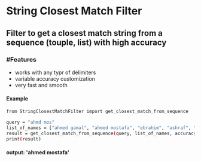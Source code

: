 # String Closest Match Filter
## Filter to get a closest match string from a sequence (touple, list) with high accuracy
### #Features
- works with any typr of delimiters
- variable accuracy customization
- very fast and smooth

#### Example
```sh
from StringClosestMatchFilter import get_closest_match_from_sequence

query = "ahmd mos"
list_of_names = ["ahmed gamal", "ahmed mostafa", "ebrahim", "ashraf", "youssef alkhodary", "yahya alkhodary", "mousa ahmed", "moataz gamal"]
result = get_closest_match_from_sequence(query, list_of_names, accuracy=0.8) #Default accuracy is 0.7
print(result)
```

#### output: 'ahmed mostafa'
